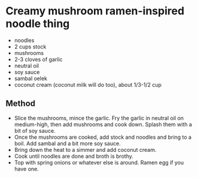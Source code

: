 # Creamy mushroom ramen-inspired noodle thing

- noodles
- 2 cups stock
- mushrooms
- 2-3 cloves of garlic
- neutral oil
- soy sauce
- sambal oelek
- coconut cream (coconut milk will do too), about 1/3-1/2 cup

## Method

- Slice the mushrooms, mince the garlic. Fry the garlic in neutral oil on medium-high, then add mushrooms and cook down. Splash them with a bit of soy sauce.
- Once the mushrooms are cooked, add stock and noodles and bring to a boil. Add sambal and a bit more soy sauce.
- Bring down the heat to a simmer and add coconut cream. 
- Cook until noodles are done and broth is brothy.
- Top with spring onions or whatever else is around. Ramen egg if you have one.
